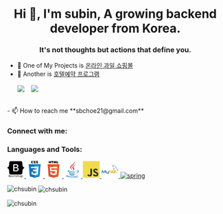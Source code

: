 <h1 align="center">Hi 👋, I'm subin, A growing backend developer from Korea.</h1>
<h3 align="center">It's not thoughts but actions that define you.</h3>

- 🔭 One of My Projects is [온라인 과일 쇼핑몰](https://github.com/chsubin/springProject)
- 👯 Another is [호텔예약 프로그램](https://github.com/chsubin?tab=repositories)
<br/><br/><img src ="https://user-images.githubusercontent.com/109835921/237867999-a7ce216b-f289-48c3-9e19-bcf42bf36fd4.gif" width="40%"></img>
&nbsp;
&nbsp;<img src="https://user-images.githubusercontent.com/109835921/237872540-481c3246-7a50-4900-9095-f3faab5ede88.gif" width="40%"></img>
<br/>
- 📫 How to reach me **sbchoe21@gmail.com**

<h3 align="left">Connect with me:</h3>
<p align="left">
</p>

<h3 align="left">Languages and Tools:</h3>
<p align="left"> <a href="https://getbootstrap.com" target="_blank" rel="noreferrer"> <img src="https://raw.githubusercontent.com/devicons/devicon/master/icons/bootstrap/bootstrap-plain-wordmark.svg" alt="bootstrap" width="40" height="40"/> </a> <a href="https://www.w3schools.com/css/" target="_blank" rel="noreferrer"> <img src="https://raw.githubusercontent.com/devicons/devicon/master/icons/css3/css3-original-wordmark.svg" alt="css3" width="40" height="40"/> </a> <a href="https://www.w3.org/html/" target="_blank" rel="noreferrer"> <img src="https://raw.githubusercontent.com/devicons/devicon/master/icons/html5/html5-original-wordmark.svg" alt="html5" width="40" height="40"/> </a> <a href="https://www.java.com" target="_blank" rel="noreferrer"> <img src="https://raw.githubusercontent.com/devicons/devicon/master/icons/java/java-original.svg" alt="java" width="40" height="40"/> </a> <a href="https://developer.mozilla.org/en-US/docs/Web/JavaScript" target="_blank" rel="noreferrer"> <img src="https://raw.githubusercontent.com/devicons/devicon/master/icons/javascript/javascript-original.svg" alt="javascript" width="40" height="40"/> </a> <a href="https://www.mysql.com/" target="_blank" rel="noreferrer"> <img src="https://raw.githubusercontent.com/devicons/devicon/master/icons/mysql/mysql-original-wordmark.svg" alt="mysql" width="40" height="40"/> </a> <a href="https://spring.io/" target="_blank" rel="noreferrer"> <img src="https://www.vectorlogo.zone/logos/springio/springio-icon.svg" alt="spring" width="40" height="40"/> </a> </p>

<p><img align="left" src="https://github-readme-stats.vercel.app/api/top-langs?username=chsubin&show_icons=true&locale=en&layout=compact" alt="chsubin" /></p>

<p>&nbsp;<img align="center" src="https://github-readme-stats.vercel.app/api?username=chsubin&show_icons=true&locale=en" alt="chsubin" /></p>

<p><img align="center" src="https://github-readme-streak-stats.herokuapp.com/?user=chsubin&" alt="chsubin" /></p>
